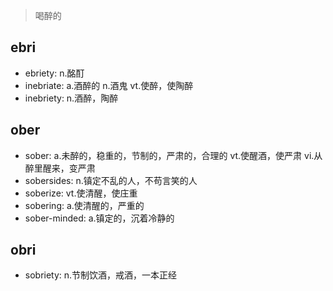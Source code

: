 > 喝醉的

## ebri

- ebriety: n.酩酊
- inebriate: a.酒醉的 n.酒鬼 vt.使醉，使陶醉
- inebriety: n.酒醉，陶醉

## ober

- sober: a.未醉的，稳重的，节制的，严肃的，合理的 vt.使醒酒，使严肃 vi.从醉里醒来，变严肃
- sobersides: n.镇定不乱的人，不苟言笑的人
- soberize: vt.使清醒，使庄重
- sobering: a.使清醒的，严重的
- sober-minded: a.镇定的，沉着冷静的


## obri
- sobriety: n.节制饮酒，戒酒，一本正经